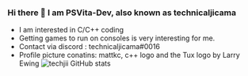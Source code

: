 ### Hi there 👋 I am PSVita-Dev, also known as technicaljicama

- I am interested in C/C++ coding
- Getting games to run on consoles is very interesting for me.
- Contact via discord : technicaljicama#0016
- Profile picture conatins: mattkc, c++ logo and the Tux logo by Larry Ewing
![techjii GitHub stats](https://github-readme-stats.vercel.app/api?username=technicaljicama&show_icons=true&theme=jolly)

